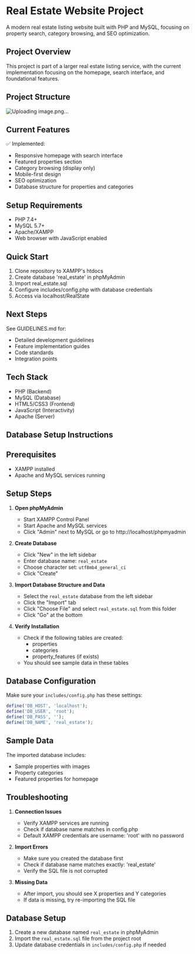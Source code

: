 # Real Estate Website Project

A modern real estate listing website built with PHP and MySQL, focusing on property search, category browsing, and SEO optimization.

## Project Overview
This project is part of a larger real estate listing service, with the current implementation focusing on the homepage, search interface, and foundational features.

## Project Structure

![Uploading image.png…]()


## Current Features
✅ Implemented:
- Responsive homepage with search interface
- Featured properties section
- Category browsing (display only)
- Mobile-first design
- SEO optimization
- Database structure for properties and categories

## Setup Requirements
- PHP 7.4+
- MySQL 5.7+
- Apache/XAMPP
- Web browser with JavaScript enabled

## Quick Start
1. Clone repository to XAMPP's htdocs
2. Create database 'real_estate' in phpMyAdmin
3. Import real_estate.sql
4. Configure includes/config.php with database credentials
5. Access via localhost/RealState

## Next Steps
See GUIDELINES.md for:
- Detailed development guidelines
- Feature implementation guides
- Code standards
- Integration points

## Tech Stack
- PHP (Backend)
- MySQL (Database)
- HTML5/CSS3 (Frontend)
- JavaScript (Interactivity)
- Apache (Server)

## Database Setup Instructions

## Prerequisites
- XAMPP installed
- Apache and MySQL services running

## Setup Steps

1. **Open phpMyAdmin**
   - Start XAMPP Control Panel
   - Start Apache and MySQL services
   - Click "Admin" next to MySQL or go to http://localhost/phpmyadmin

2. **Create Database**
   - Click "New" in the left sidebar
   - Enter database name: `real_estate`
   - Choose character set: `utf8mb4_general_ci`
   - Click "Create"

3. **Import Database Structure and Data**
   - Select the `real_estate` database from the left sidebar
   - Click the "Import" tab
   - Click "Choose File" and select `real_estate.sql` from this folder
   - Click "Go" at the bottom

4. **Verify Installation**
   - Check if the following tables are created:
     - properties
     - categories
     - property_features (if exists)
   - You should see sample data in these tables

## Database Configuration

Make sure your `includes/config.php` has these settings:
```php
define('DB_HOST', 'localhost');
define('DB_USER', 'root');
define('DB_PASS', '');
define('DB_NAME', 'real_estate');
```

## Sample Data
The imported database includes:
- Sample properties with images
- Property categories
- Featured properties for homepage

## Troubleshooting

1. **Connection Issues**
   - Verify XAMPP services are running
   - Check if database name matches in config.php
   - Default XAMPP credentials are username: 'root' with no password

2. **Import Errors**
   - Make sure you created the database first
   - Check if database name matches exactly: 'real_estate'
   - Verify the SQL file is not corrupted

3. **Missing Data**
   - After import, you should see X properties and Y categories
   - If data is missing, try re-importing the SQL file

## Database Setup
1. Create a new database named `real_estate` in phpMyAdmin
2. Import the `real_estate.sql` file from the project root
3. Update database credentials in `includes/config.php` if needed


